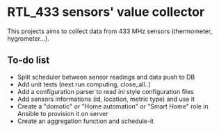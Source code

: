 RTL_433 sensors' value collector
================================

This projects aims to collect data from 433 MHz sensors (thermometer, hygrometer...).


To-do list
----------

* Split scheduler between sensor readings and data push to DB
* Add unit tests (next run computing, close_all..)
* Add a configuration parser to read _ini_ style configuration files
* Add sensors informations (id, location, metric type) and use it
* Create a "domotic" or "Home automation" or "Smart Home" role in Ansible to provision it on server
* Create an aggregation function and schedule-it

[modeline]: # ( vim: set spelllang=en: )
